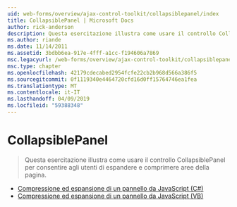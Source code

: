 ```yaml
---
uid: web-forms/overview/ajax-control-toolkit/collapsiblepanel/index
title: CollapsiblePanel | Microsoft Docs
author: rick-anderson
description: Questa esercitazione illustra come usare il controllo CollapsiblePanel per consentire agli utenti di espandere e comprimere aree della pagina.
ms.author: riande
ms.date: 11/14/2011
ms.assetid: 3bdbb6ea-917e-4fff-a1cc-f194606a7869
msc.legacyurl: /web-forms/overview/ajax-control-toolkit/collapsiblepanel
msc.type: chapter
ms.openlocfilehash: 42179cdecabed2954fcfe22cb2b968d566a386f5
ms.sourcegitcommit: 0f1119340e4464720cfd16d0ff15764746ea1fea
ms.translationtype: MT
ms.contentlocale: it-IT
ms.lasthandoff: 04/09/2019
ms.locfileid: "59388348"
---
```

# <a name="collapsiblepanel"></a>CollapsiblePanel

> Questa esercitazione illustra come usare il controllo CollapsiblePanel per consentire agli utenti di espandere e comprimere aree della pagina.


- [Compressione ed espansione di un pannello da JavaScript (C#)](collapsing-and-expanding-a-panel-from-javascript-cs.md)
- [Compressione ed espansione di un pannello da JavaScript (VB)](collapsing-and-expanding-a-panel-from-javascript-vb.md)
